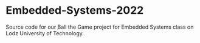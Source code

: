 # Embedded-Systems-2022
Source code for our Ball the Game project for Embedded Systems class on Lodz University of Technology.
